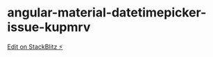 # angular-material-datetimepicker-issue-kupmrv

[Edit on StackBlitz ⚡️](https://stackblitz.com/edit/angular-material-datetimepicker-issue-kupmrv)